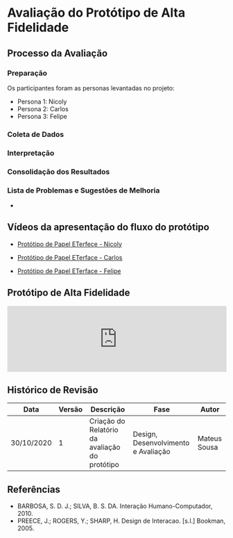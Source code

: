 # Avaliação do Protótipo de Alta Fidelidade

## Processo da Avaliação

### Preparação

Os participantes foram as personas levantadas no projeto:

- Persona 1: Nicoly
- Persona 2: Carlos
- Persona 3: Felipe

### Coleta de Dados


### Interpretação



### Consolidação dos Resultados



### Lista de Problemas e Sugestões de Melhoria

- 

## Vídeos da apresentação do fluxo do protótipo

- [Protótipo de Papel ETerfece - Nicoly](###)

- [Protótipo de Papel ETerface - Carlos](###)

- [Protótipo de Papel ETerface - Felipe](###)

## Protótipo de Alta Fidelidade

<iframe style="border: 1px solid rgba(0, 0, 0, 0.1);" width="100%" height="auto" src="https://www.figma.com/embed?embed_host=share&url=https%3A%2F%2Fwww.figma.com%2Fproto%2FH5GEeVaXOVuFJPdFMS45qb%2FETerface%3Fnode-id%3D9%253A200%26scaling%3Dmin-zoom"></iframe>

## Histórico de Revisão

| Data | Versão| Descrição | Fase | Autor |
|----|----|----|----|----|
| 30/10/2020 | 1 | Criação do Relatório da avaliação do protótipo | Design, Desenvolvimento e Avaliação | Mateus Sousa |

## Referências

- BARBOSA, S. D. J.; SILVA, B. S. DA. Interação Humano-Computador, 2010.
- PREECE, J.; ROGERS, Y.; SHARP, H. Design de Interacao. [s.l.] Bookman, 2005. 

